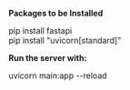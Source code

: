 **Packages to be Installed**

pip install fastapi <br />
pip install "uvicorn[standard]"


**Run the server with:**

uvicorn main:app --reload
